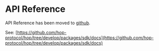 # API Reference

API Reference has been moved to [github](https://github.com/hop-protocol/hop/tree/develop/packages/sdk/docs).

See: [https://github.com/hop-protocol/hop/tree/develop/packages/sdk/docs](https://github.com/hop-protocol/hop/tree/develop/packages/sdk/docs)
